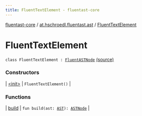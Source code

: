 ```yaml
---
title: FluentTextElement - fluentast-core
---
```


[fluentast-core](../../index.html) / [at.hschroedl.fluentast.ast](../index.html) / [FluentTextElement](.)

# FluentTextElement

`class FluentTextElement : `[`FluentASTNode`](../-fluent-a-s-t-node/index.html) [(source)](https://github.com/hschroedl/FluentAST/tree/master/core/src/main/kotlin//at.hschroedl.fluentast/ast/ASTNode.kt#L125)

### Constructors

| [&lt;init&gt;](-init-.html) | `FluentTextElement()` |

### Functions

| [build](build.html) | `fun build(ast: `[`AST`](https://help.eclipse.org/neon/topic/org.eclipse.jdt.doc.isv/reference/api/org/eclipse/jdt/core/dom/AST.html)`): `[`ASTNode`](https://help.eclipse.org/neon/topic/org.eclipse.jdt.doc.isv/reference/api/org/eclipse/jdt/core/dom/ASTNode.html) |

